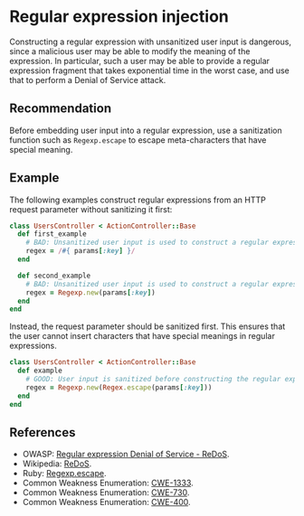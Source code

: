 # Regular expression injection
Constructing a regular expression with unsanitized user input is dangerous, since a malicious user may be able to modify the meaning of the expression. In particular, such a user may be able to provide a regular expression fragment that takes exponential time in the worst case, and use that to perform a Denial of Service attack.


## Recommendation
Before embedding user input into a regular expression, use a sanitization function such as `Regexp.escape` to escape meta-characters that have special meaning.


## Example
The following examples construct regular expressions from an HTTP request parameter without sanitizing it first:


```ruby
class UsersController < ActionController::Base
  def first_example
    # BAD: Unsanitized user input is used to construct a regular expression
    regex = /#{ params[:key] }/
  end

  def second_example
    # BAD: Unsanitized user input is used to construct a regular expression
    regex = Regexp.new(params[:key])
  end
end
```
Instead, the request parameter should be sanitized first. This ensures that the user cannot insert characters that have special meanings in regular expressions.


```ruby
class UsersController < ActionController::Base
  def example
    # GOOD: User input is sanitized before constructing the regular expression
    regex = Regexp.new(Regex.escape(params[:key]))
  end
end
```

## References
* OWASP: [Regular expression Denial of Service - ReDoS](https://www.owasp.org/index.php/Regular_expression_Denial_of_Service_-_ReDoS).
* Wikipedia: [ReDoS](https://en.wikipedia.org/wiki/ReDoS).
* Ruby: [Regexp.escape](https://ruby-doc.org/core-3.0.2/Regexp.html#method-c-escape).
* Common Weakness Enumeration: [CWE-1333](https://cwe.mitre.org/data/definitions/1333.html).
* Common Weakness Enumeration: [CWE-730](https://cwe.mitre.org/data/definitions/730.html).
* Common Weakness Enumeration: [CWE-400](https://cwe.mitre.org/data/definitions/400.html).
